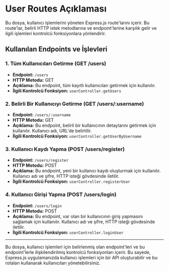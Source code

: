 # User Routes Açıklaması

Bu dosya, kullanıcı işlemlerini yöneten Express.js route'larını içerir. Bu route'lar, belirli HTTP istek metodlarına ve endpoint'lerine karşılık gelir ve ilgili işlemleri kontrolcü fonksiyonlara yönlendirir.

## Kullanılan Endpoints ve İşlevleri

### 1. Tüm Kullanıcıları Getirme (GET /users)

- **Endpoint:** `/users`
- **HTTP Metodu:** GET
- **Açıklama:** Bu endpoint, tüm kayıtlı kullanıcıları getirmek için kullanılır.
- **İlgili Kontrolcü Fonksiyon:** `userController.getUsers`

### 2. Belirli Bir Kullanıcıyı Getirme (GET /users/:username)

- **Endpoint:** `/users/:username`
- **HTTP Metodu:** GET
- **Açıklama:** Bu endpoint, belirli bir kullanıcının detaylarını getirmek için kullanılır. Kullanıcı adı, URL'de belirtilir.
- **İlgili Kontrolcü Fonksiyon:** `userController.getUserByUsername`

### 3. Kullanıcı Kaydı Yapma (POST /users/register)

- **Endpoint:** `/users/register`
- **HTTP Metodu:** POST
- **Açıklama:** Bu endpoint, yeni bir kullanıcı kaydı oluşturmak için kullanılır. Kullanıcı adı ve şifre, HTTP isteği gövdesinde iletilir.
- **İlgili Kontrolcü Fonksiyon:** `userController.registerUser`

### 4. Kullanıcı Girişi Yapma (POST /users/login)

- **Endpoint:** `/users/login`
- **HTTP Metodu:** POST
- **Açıklama:** Bu endpoint, var olan bir kullanıcının giriş yapmasını sağlamak için kullanılır. Kullanıcı adı ve şifre, HTTP isteği gövdesinde iletilir.
- **İlgili Kontrolcü Fonksiyon:** `userController.loginUser`

---

Bu dosya, kullanıcı işlemleri için belirlenmiş olan endpoint'leri ve bu endpoint'lerle ilişkilendirilmiş kontrolcü fonksiyonları içerir. Bu sayede, Express.js uygulamanızda kullanıcı işlemleri için bir API oluşturabilir ve bu rotaları kullanarak kullanıcıları yönetebilirsiniz.
